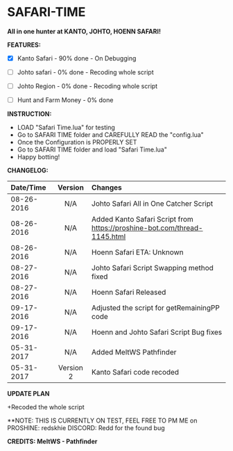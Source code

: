 # SAFARI-TIME

**All in one hunter at KANTO, JOHTO, HOENN SAFARI!**

**FEATURES:**

- [x] Kanto Safari - 90% done - On Debugging
- [ ] Johto safari - 0% done - Recoding whole script
- [ ] Johto Region - 0% done - Recoding whole script
- [ ] Hunt and Farm Money - 0% done


**INSTRUCTION:**

+ LOAD "Safari Time.lua" for testing
+ Go to SAFARI TIME folder and CAREFULLY READ the "config.lua"
+ Once the Configuration is PROPERLY SET
+ Go to SAFARI TIME folder and load "Safari Time.lua"
+ Happy botting!


**CHANGELOG:**

| Date/Time | Version | Changes |
| :---         |     :---:      | :---         |
| 08-26-2016 | N/A | Johto Safari All in One Catcher Script
| 08-26-2016 | N/A |   Added Kanto Safari Script from https://proshine-bot.com/thread-1145.html
| 08-26-2016 | N/A |   Hoenn Safari  ETA: Unknown
| 08-27-2016 | N/A |   Johto Safari Script Swapping method fixed
| 08-27-2016 | N/A |   Hoenn Safari Released
| 09-17-2016 | N/A | Adjusted the script for getRemainingPP code
| 09-17-2016 | N/A | Hoenn and Johto Safari Script Bug fixes
| 05-31-2017 | N/A | Added MeltWS Pathfinder
| 05-31-2017 | Version 2 | Kanto Safari code recoded

**UPDATE PLAN**

+Recoded the whole script

**NOTE: THIS IS CURRENTLY ON TEST, FEEL FREE TO PM ME on PROSHINE: redskhie DISCORD: Redd for the found bug

**CREDITS: MeltWS - Pathfinder**

